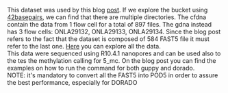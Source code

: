 This dataset was used by this blog [post](https://aws.amazon.com/blogs/hpc/benchmarking-the-oxford-nanopore-technologies-basecallers-on-aws/). If we explore the bucket
using [42basepairs](https://42basepairs.com/browse/s3/ont-open-data/cliveome_kit14_2022.05), we can find that there are multiple directories. The cfdna contain the data from 1 flow
cell for a total of 897 files. The gdna instead has 3 flow cells: ONLA29132, ONLA29133, ONLA29134. Since the blog post refers to the fact that the dataset is composed of 584 FAST5 file
it must refer to the last one. [Here](https://42basepairs.com/browse/s3/ont-open-data/cliveome_kit14_2022.05/gdna/flowcells/ONLA29134/20220510_1127_5H_PAM63974_a5e7a202) you can
explore all the data.  
This data were sequenced using R10.4.1 nanopores and can be used also to the tes the methylation calling for 5_mc. On the blog post you can find the examples on how to run the
command for both guppy and dorado.  
NOTE: it's mandatory to convert all the FAST5 into POD5 in order to assure the best performance, especially for DORADO
